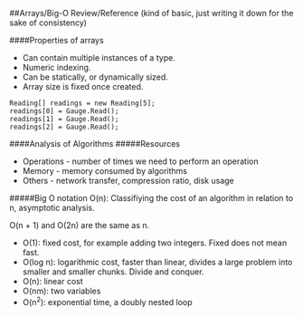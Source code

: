 ##Arrays/Big-O Review/Reference 
(kind of basic, just writing it down for the sake of consistency)

####Properties of arrays
- Can contain multiple instances of a type.
- Numeric indexing.
- Can be statically, or dynamically sized. 
- Array size is fixed once created.

```
Reading[] readings = new Reading[5];
readings[0] = Gauge.Read();
readings[1] = Gauge.Read();
readings[2] = Gauge.Read();
```

####Analysis of Algorithms
#####Resources
- Operations - number of times we need to perform an operation
- Memory - memory consumed by algorithms
- Others - network transfer, compression ratio, disk usage


#####Big O notation
O(n):
Classifiying the cost of an algorithm in relation to n, asymptotic analysis.

O(n + 1) and O(2n) are the same as n.

- O(1): fixed cost, for example adding two integers. Fixed does not mean fast.
- O(log n): logarithmic cost, faster than linear, divides a large problem into smaller and smaller chunks. Divide and conquer.
- O(n): linear cost
- O(nm): two variables
- O(n<sup>2</sup>): exponential time, a doubly nested loop





